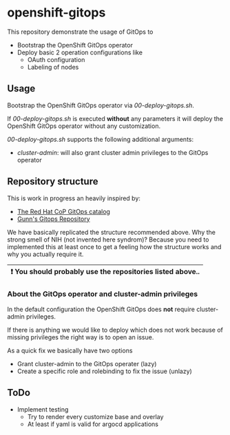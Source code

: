 # openshift-gitops

This repository demonstrate the usage of GitOps to

- Bootstrap the OpenShift GitOps operator
- Deploy basic 2 operation configurations like
  - OAuth configuration
  - Labeling of nodes

## Usage

Bootstrap the OpenShift GitOps operator via *00-deploy-gitops.sh*.

If *00-deploy-gitops.sh* is executed **without** any parameters it
will deploy the OpenShift GitOps operator without any customization.

*00-deploy-gitops.sh* supports the following additional arguments:

- *cluster-admin*: will also grant cluster admin privileges to the GitOps operator

## Repository structure

This is work in progress an heavily inspired by:

* [The Red Hat CoP GitOps catalog](https://github.com/redhat-cop/gitops-catalog)
* [Gunn's Gitops Repository](https://github.com/gnunn-gitops)

We have basically replicated the structure recommended above. Why the
strong smell of NIH (not invented here syndrom)? Because you need to
implemented this at least once to get a feeling how the structure
works and why you actually require it.

| :exclamation:  You should probably use the repositories listed above..   |
|--------------------------------------------------------------------------|

### About the GitOps operator and cluster-admin privileges

In the default configuration the OpenShift GitOps does **not** require
cluster-admin privileges.

If there is anything we would like to deploy which does not work
because of missing privileges the right way is to open an issue.

As a quick fix we basically have two options

* Grant cluster-admin to the GitOps operater (lazy)
* Create a specific role and rolebinding to fix the issue (unlazy)

## ToDo

* Implement testing
  * Try to render every customize base and overlay
  * At least if yaml is valid for argocd applications

